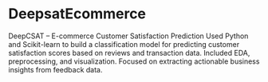# DeepsatEcommerce
DeepCSAT – E-commerce Customer Satisfaction Prediction Used Python and Scikit-learn to build a classification model for predicting customer satisfaction scores based on reviews and transaction data. Included EDA, preprocessing, and visualization. Focused on extracting actionable business insights from feedback data.
